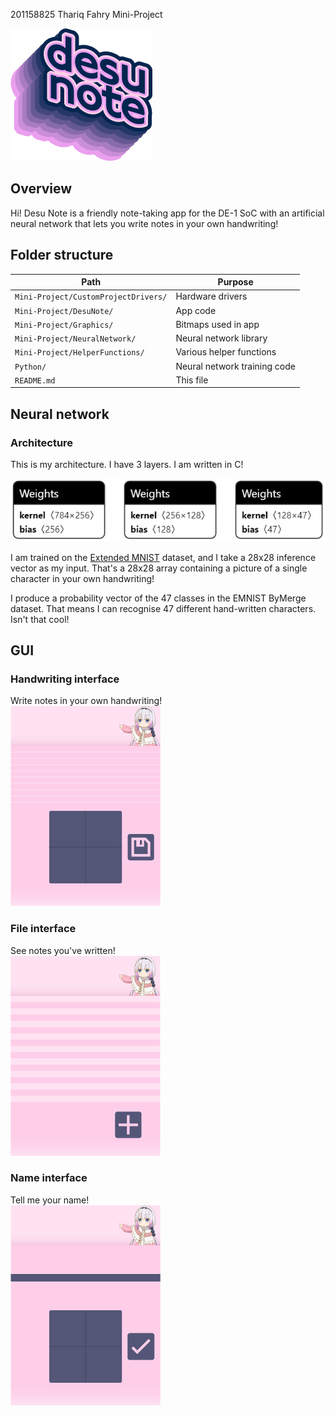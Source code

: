 201158825 Thariq Fahry Mini-Project

![Desu Note Logo](logo.png)

## Overview
Hi! Desu Note is a friendly note-taking app for the DE-1 SoC with an artificial neural network that lets you write notes in your own handwriting!  


## Folder structure
| Path                       | Purpose |
| ---                        | --- |
| `Mini-Project/CustomProjectDrivers/`| Hardware drivers |
| `Mini-Project/DesuNote/`| App code
| `Mini-Project/Graphics/`| Bitmaps used in app |
| `Mini-Project/NeuralNetwork/`| Neural network library |
| `Mini-Project/HelperFunctions/`| Various helper functions |
| `Python/`                  | Neural network training code |
| `README.md`                | This file |

## Neural network
### Architecture
This is my architecture. I have 3 layers. I am written in C!

![Architecture](architecture.png) 

I am trained on the [Extended MNIST](https://www.nist.gov/itl/products-and-services/emnist-dataset) dataset, and I take a 28x28 inference vector as my input. That's a 28x28 array containing a picture of a single character in your own handwriting! 

I produce a probability vector of the 47 classes in the EMNIST ByMerge dataset. That means I can recognise 47 different hand-written characters. Isn't that cool!

## GUI
### Handwriting interface
Write notes in your own handwriting!  
![Editor](editor.png)

### File interface
See notes you've written!  
![File](file.png)  

### Name interface
Tell me your name!  
![Singleline](singleline.png)



